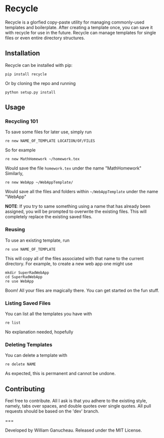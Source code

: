 # Recycle

Recycle is a glorfied copy-paste utility for managing commonly-used templates
and boilerplate. After creating a template once, you can save it with recycle
for use in the future. Recycle can manage templates for single files or
even entire directory structures.

## Installation
Recycle can be installed with pip:

    pip install recycle

Or by cloning the repo and running

    python setup.py install

## Usage

### Recycling 101

To save some files for later use, simply run

    re new NAME_OF_TEMPLATE LOCATION/OF/FILES

So for example

    re new MathHomework ~/homework.tex

Would save the file `homework.tex` under the name "MathHomework"
Similarly,

    re new WebApp ~/WebAppTemplate/

Would save all the files and folders within `~/WebAppTemplate` under the name
"WebApp"

**NOTE**: If you try to same something using a name that has already been
assigned, you will be prompted to overwrite the existing files.
This will completely replace the existing saved files.

### Reusing

To use an existing template, run

    re use NAME_OF_TEMPLATE

This will copy all of the files associated with that name to the current directory.
For example, to create a new web app one might use

    mkdir SuperRadWebApp
    cd SuperRadWebApp
    re use WebApp

Boom! All your files are magically there. You can get started on the fun stuff.

### Listing Saved Files

You can list all the templates you have with

    re list

No explanation needed, hopefully

### Deleting Templates

You can delete a template with

    re delete NAME

As expected, this is permanent and cannot be undone.

## Contributing

Feel free to contribute. All I ask is that you adhere to the existing style,
namely, tabs over spaces, and double quotes over single quotes. All pull requests should
be based on the 'dev' branch.

===

Developed by William Ganucheau. Released under the MIT License.
